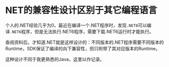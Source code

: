# NET的兼容性设计区别于其它编程语言

个人的.NET经验几乎为0，最近在编译一个.NET程序时，发现`.NET8`可以编译`.NET6`程序，但是无法执行.NET6程序，需要下载.NET6运行时才能执行。

查阅资料后，才知道.NET就是这样设计的：不同版本的.NET程序需要不同版本的Runtime，SDK保证了编译的向下兼容性，但只附带了其对应版本的Runtime。

这种设计不同于我更熟悉的Java，这里以作记录。